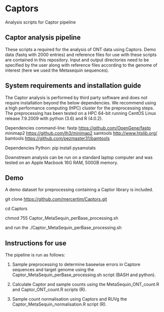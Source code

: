 # Captors
Analysis scripts for Captor pipeline

## Captor analysis pipeline
These scripts a required for the analysis of ONT data using Captors. Demo data (fastq with 2000 entries) and reference files for use with these scripts are contained in this repository. Input and output directories need to be specified by the user along with reference files according to the genome of interest (here we used the Metasequin sequences).

## System requirements and installation guide
The Captor analysis is performed by third party software and does not require installation beyond the below dependencies. We recommend using a high performance computing (HPC) cluster for the preprocessing steps. The preprocessing has been tested on a HPC 64-bit running CentOS Linux release 7.9.2009 with python (3.6) and R (4.0.2).

Dependencies command-line:
fastp https://github.com/OpenGene/fastp
minimap2 https://github.com/lh3/minimap2
samtools http://www.htslib.org/
bamtools https://github.com/pezmaster31/bamtools

Dependencies Python:
pip install pysamstats

Downstream analysis can be run on a standard laptop computer and was tested on an Apple Macbook 16G RAM, 500GB memory.

## Demo
A demo dataset for preprocessing containing a Captor library is included.

git clone https://github.com/mercertim/Captors.git

cd Captors

chmod 755 Captor_MetaSequin_perBase_processing.sh

and run the ./Captor_MetaSequin_perBase_processing.sh

## Instructions for use
The pipeline is run as follows:
1. Sample preprocessing to determine basewise errors in Captore sequences and target genome using the Captor_MetaSequin_perBase_processing.sh script (BASH and python).

4. Calculate Captor and sample counts using the MetaSequin_ONT_count.R and Captor_ONT_count.R scripts (R).

5. Sample count normalisation using Captors and RUVg the Captor_MetaSequin_normalisation.R script (R).
